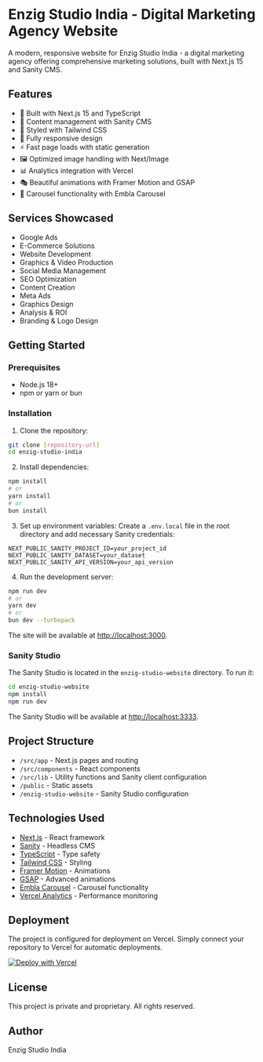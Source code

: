 # Enzig Studio India - Digital Marketing Agency Website

A modern, responsive website for Enzig Studio India - a digital marketing agency offering comprehensive marketing solutions, built with Next.js 15 and Sanity CMS.

## Features

- 🚀 Built with Next.js 15 and TypeScript
- 📝 Content management with Sanity CMS
- 🎨 Styled with Tailwind CSS
- 📱 Fully responsive design
- ⚡ Fast page loads with static generation
- 🖼️ Optimized image handling with Next/Image
- 📊 Analytics integration with Vercel
- 🎭 Beautiful animations with Framer Motion and GSAP
- 🎠 Carousel functionality with Embla Carousel

## Services Showcased

- Google Ads
- E-Commerce Solutions
- Website Development
- Graphics & Video Production
- Social Media Management
- SEO Optimization
- Content Creation
- Meta Ads
- Graphics Design
- Analysis & ROI
- Branding & Logo Design

## Getting Started

### Prerequisites

- Node.js 18+ 
- npm or yarn or bun

### Installation

1. Clone the repository:
```bash
git clone [repository-url]
cd enzig-studio-india
```

2. Install dependencies:
```bash
npm install
# or
yarn install
# or
bun install
```

3. Set up environment variables:
Create a `.env.local` file in the root directory and add necessary Sanity credentials:
```env
NEXT_PUBLIC_SANITY_PROJECT_ID=your_project_id
NEXT_PUBLIC_SANITY_DATASET=your_dataset
NEXT_PUBLIC_SANITY_API_VERSION=your_api_version
```

4. Run the development server:
```bash
npm run dev
# or
yarn dev
# or
bun dev --turbopack
```

The site will be available at [http://localhost:3000](http://localhost:3000).

### Sanity Studio

The Sanity Studio is located in the `enzig-studio-website` directory. To run it:

```bash
cd enzig-studio-website
npm install
npm run dev
```

The Sanity Studio will be available at [http://localhost:3333](http://localhost:3333).

## Project Structure

- `/src/app` - Next.js pages and routing
- `/src/components` - React components
- `/src/lib` - Utility functions and Sanity client configuration
- `/public` - Static assets
- `/enzig-studio-website` - Sanity Studio configuration

## Technologies Used

- [Next.js](https://nextjs.org/) - React framework
- [Sanity](https://www.sanity.io/) - Headless CMS
- [TypeScript](https://www.typescriptlang.org/) - Type safety
- [Tailwind CSS](https://tailwindcss.com/) - Styling
- [Framer Motion](https://www.framer.com/motion/) - Animations
- [GSAP](https://greensock.com/gsap/) - Advanced animations
- [Embla Carousel](https://www.embla-carousel.com/) - Carousel functionality
- [Vercel Analytics](https://vercel.com/analytics) - Performance monitoring

## Deployment

The project is configured for deployment on Vercel. Simply connect your repository to Vercel for automatic deployments.

[![Deploy with Vercel](https://vercel.com/button)](https://vercel.com/new/clone?repository-url=https://github.com/yourusername/enzig-studio-india)

## License

This project is private and proprietary. All rights reserved.

## Author

Enzig Studio India
